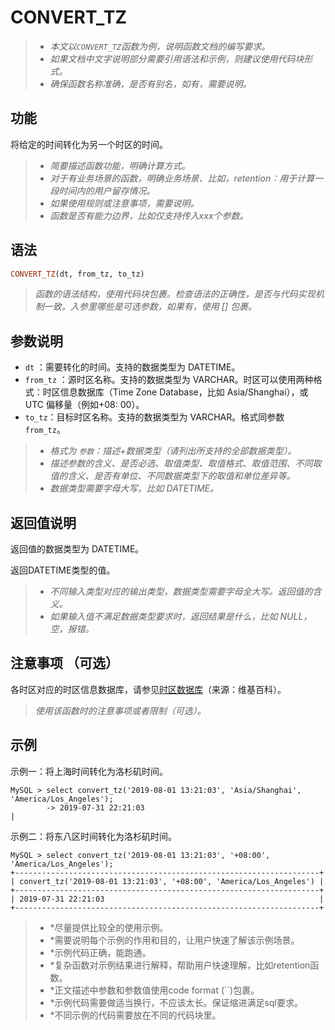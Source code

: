 # CONVERT_TZ

> - *本文以`CONVERT_TZ`函数为例，说明函数文档的编写要求。*
> - *如果文档中文字说明部分需要引用语法和示例，则建议使用代码块形式。*
> - *确保函数名称准确，是否有别名，如有，需要说明。*

## 功能

将给定的时间转化为另一个时区的时间。

> - *简要描述函数功能，明确计算方式。*
> - *对于有业务场景的函数，明确业务场景、比如，retention：用于计算一段时间内的用户留存情况。*
> - *如果使用规则或注意事项，需要说明。*
> - *函数是否有能力边界，比如仅支持传入xxx个参数。*

## 语法

```Haskell
CONVERT_TZ(dt, from_tz, to_tz)
```

> *函数的语法结构，使用代码块包裹。检查语法的正确性，是否与代码实现机制一致。入参里哪些是可选参数，如果有，使用 [] 包裹。*

## 参数说明

- `dt` ：需要转化的时间。支持的数据类型为 DATETIME。
- `from_tz` ：源时区名称。支持的数据类型为 VARCHAR。时区可以使用两种格式：时区信息数据库（Time Zone Database，比如 Asia/Shanghai），或 UTC 偏移量（例如+08: 00）。
- `to_tz`：目标时区名称。支持的数据类型为 VARCHAR。格式同参数 `from_tz`。

> - *格式为 `参数`：描述+数据类型（请列出所支持的全部数据类型）。*
> - *描述参数的含义、是否必选、取值类型、取值格式、取值范围、不同取值的含义、是否有单位、不同数据类型下的取值和单位差异等。*
> - *数据类型需要字母大写，比如 DATETIME。*

## 返回值说明

返回值的数据类型为 DATETIME。

返回DATETIME类型的值。

> - *不同输入类型对应的输出类型，数据类型需要字母全大写。返回值的含义。*
> - *如果输入值不满足数据类型要求时，返回结果是什么，比如 NULL，空，报错。*

## 注意事项 （可选）

各时区对应的时区信息数据库，请参见[时区数据库](https://en.wikipedia.org/wiki/List_of_tz_database_time_zones)（来源：维基百科）。

> *使用该函数时的注意事项或者限制（可选）。*

## 示例

示例一：将上海时间转化为洛杉矶时间。

```Plain%20Text
MySQL > select convert_tz('2019-08-01 13:21:03', 'Asia/Shanghai', 'America/Los_Angeles');
        -> 2019-07-31 22:21:03                                                       |
```

示例二：将东八区时间转化为洛杉矶时间。

```Plain%20Text
MySQL > select convert_tz('2019-08-01 13:21:03', '+08:00', 'America/Los_Angeles');
+--------------------------------------------------------------------+
| convert_tz('2019-08-01 13:21:03', '+08:00', 'America/Los_Angeles') |
+--------------------------------------------------------------------+
| 2019-07-31 22:21:03                                                |
+--------------------------------------------------------------------+
```

> - *尽量提供比较全的使用示例。
> - *需要说明每个示例的作用和目的，让用户快速了解该示例场景。
> - *示例代码正确，能跑通。
> - *复杂函数对示例结果进行解释，帮助用户快速理解，比如retention函数。
> - *正文描述中参数和参数值使用code format (``)包裹。
> - *示例代码需要做适当换行，不应该太长。保证缩进满足sql要求。
> - *不同示例的代码需要放在不同的代码块里。
